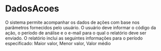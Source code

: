 # DadosAcoes
O sistema permite acompanhar os dados de ações com base nos parâmetros fornecidos pelo usuário. O usuário deve informar o código da ação, o período de análise e o e-mail para o qual o relatório deve ser enviado. O relatório inclui as seguintes informações para o período especificado:  Maior valor, Menor valor, Valor médio
